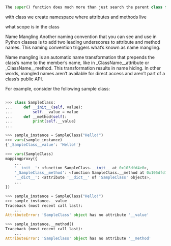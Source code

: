 ```python

The super() function does much more than just search the parent class for a method or an attribute. It traverses the entire class hierarchy for a matching method or attribute. If you aren’t careful, super() can have surprising results.

```

with class we create namespace where attributes and methods live

what scope is in the class


<!-- class Person:  -->


Name Mangling
Another naming convention that you can see and use in Python classes is to add two leading underscores to attribute and method names. This naming convention triggers what’s known as name mangling.

Name mangling is an automatic name transformation that prepends the class’s name to the member’s name, like in _ClassName__attribute or _ClassName__method. This transformation results in name hiding. In other words, mangled names aren’t available for direct access and aren’t part of a class’s public API.

For example, consider the following sample class:

```python

>>> class SampleClass:
...     def __init__(self, value):
...         self.__value = value
...     def __method(self):
...         print(self.__value)
...

>>> sample_instance = SampleClass("Hello!")
>>> vars(sample_instance)
{'_SampleClass__value': 'Hello!'}

>>> vars(SampleClass)
mappingproxy({
    ...
    '__init__': <function SampleClass.__init__ at 0x105dfd4e0>,
    '_SampleClass__method': <function SampleClass.__method at 0x105dfd760>,
    '__dict__': <attribute '__dict__' of 'SampleClass' objects>,
    ...
})

>>> sample_instance = SampleClass("Hello!")
>>> sample_instance.__value
Traceback (most recent call last):
    ...
AttributeError: 'SampleClass' object has no attribute '__value'

>>> sample_instance.__method()
Traceback (most recent call last):
    ...
AttributeError: 'SampleClass' object has no attribute '__method'

```